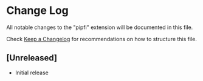 # Change Log

All notable changes to the "pipfi" extension will be documented in this file.

Check [Keep a Changelog](http://keepachangelog.com/) for recommendations on how to structure this file.

## [Unreleased]

- Initial release